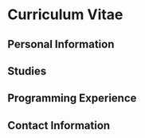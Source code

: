 # Curriculum Vitae
## Personal Information
## Studies
## Programming Experience
## Contact Information